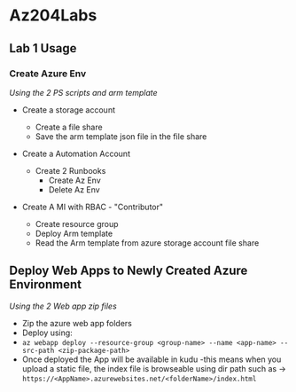 # Az204Labs

## Lab 1 Usage

### Create Azure Env
*Using the 2 PS scripts and arm template*

- Create a storage account
	- Create a file share 
	- Save the arm template json file in the file share

- Create a Automation Account 
	- Create 2 Runbooks
		- Create Az Env
		- Delete Az Env

- Create A MI with RBAC - "Contributor"
	- Create resource group
	- Deploy Arm template 
	- Read the Arm template from azure storage account file share


## Deploy Web Apps to Newly Created Azure Environment
*Using the 2 Web app zip files*

- Zip the azure web app folders 
- Deploy using: 
 - `az webapp deploy --resource-group <group-name> --name <app-name> --src-path <zip-package-path>`
- Once deployed the App will be available in kudu
	-this means when you upload a static file, the index file is browseable using dir path such as -> `https://<AppName>.azurewebsites.net/<folderName>/index.html`
